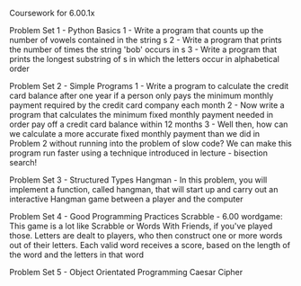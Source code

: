 Coursework for 6.00.1x

Problem Set 1 - Python Basics
1 - Write a program that counts up the number of vowels contained in the string s
2 - Write a program that prints the number of times the string 'bob' occurs in s
3 - Write a program that prints the longest substring of s in which the letters occur in alphabetical order

Problem Set 2 - Simple Programs
1 - Write a program to calculate the credit card balance after one year if a person only pays the minimum 
    monthly payment required by the credit card company each month
2 - Now write a program that calculates the minimum fixed monthly payment needed in order pay off a credit 
    card balance within 12 months
3 - Well then, how can we calculate a more accurate fixed monthly payment than we did in Problem 2 without 
    running into the problem of slow code? We can make this program run faster using a technique introduced 
    in lecture - bisection search!
    
Problem Set 3 - Structured Types
Hangman - In this problem, you will implement a function, called hangman, that will start up and carry out 
          an interactive Hangman game between a player and the computer
          
Problem Set 4 - Good Programming Practices
Scrabble - 6.00 wordgame: This game is a lot like Scrabble or Words With Friends, if you've played those. 
            Letters are dealt to players, who then construct one or more words out of their letters. Each 
            valid word receives a score, based on the length of the word and the letters in that word
            
Problem Set 5 - Object Orientated Programming
Caesar Cipher
